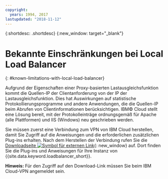 ```yaml
---
copyright:
  years: 1994, 2017
lastupdated: "2018-11-12"
---
```


{:shortdesc: .shortdesc}
{:new_window: target="_blank"}

# Bekannte Einschränkungen bei Local Load Balancer
{: #known-limitations-with-local-load-balancer}

Aufgrund der Eigenschaften einer Proxy-basierten Lastausgleichsfunktion kommt die Quellen-IP der Clientanforderung von der IP der Lastausgleichsfunktion. Dies hat Auswirkungen auf statistische Protokollierungsprogramme und andere Anwendungen, die die Quellen-IP beim Abrufen von Clientinformationen berücksichtigen. IBM© Cloud stellt eine Lösung bereit, mit der Protokolleinträge ordnungsgemäß für Apache (alle Plattformen) und IIS (Windows) neu geschrieben werden.

Sie müssen zuerst eine Verbindung zum VPN von IBM Cloud herstellen, damit Sie Zugriff auf die Anweisungen und die erforderlichen zusätzlichen Plug-ins erhalten. Nach dem Herstellen der Verbindung rufen Sie die [Downloadseite ![Symbol für externen Link](../../icons/launch-glyph.svg "Symbol für externen Link")](http://downloads.softlayer.local/loadbalancer/){: new_window} auf. Dort finden Sie die Plug-ins und Anweisungen für Ihre Instanz von {{site.data.keyword.loadbalancer_short}}. 

**Hinweis:** Für den Zugriff auf den Download-Link müssen Sie beim IBM Cloud-VPN angemeldet sein.
